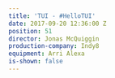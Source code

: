 ```yaml
---
title: 'TUI - #HelloTUI'
date: 2017-09-20 12:36:00 Z
position: 51
director: Jonas McQuiggin
production-company: Indy8
equipment: Arri Alexa
is-shown: false
---
```


